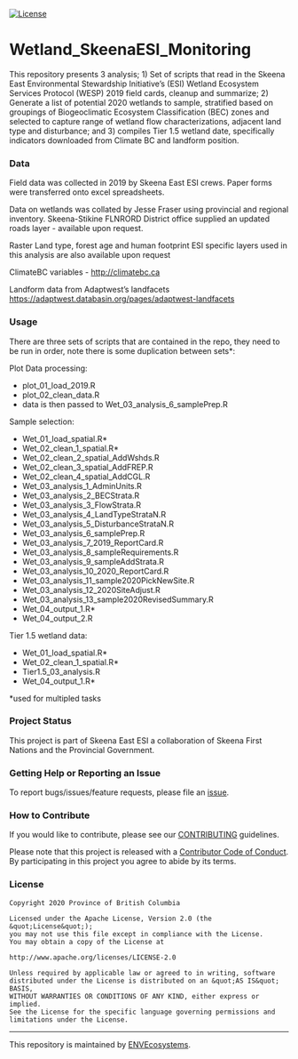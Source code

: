
[![License](https://img.shields.io/badge/License-Apache%202.0-blue.svg)](https://opensource.org/licenses/Apache-2.0)

# Wetland\_SkeenaESI\_Monitoring

This repository presents 3 analysis; 1) Set of scripts that read in the
Skeena East Environmental Stewardship Initiative’s (ESI) Wetland
Ecosystem Services Protocol (WESP) 2019 field cards, cleanup and
summarize; 2) Generate a list of potential 2020 wetlands to sample,
stratified based on groupings of Biogeoclimatic Ecosystem Classification
(BEC) zones and selected to capture range of wetland flow
characterizations, adjacent land type and disturbance; and 3) compiles
Tier 1.5 wetland date, specifically indicators downloaded from Climate
BC and landform position.

### Data

Field data was collected in 2019 by Skeena East ESI crews. Paper forms
were transferred onto excel spreadsheets.

Data on wetlands was collated by Jesse Fraser using provincial and
regional inventory. Skeena-Stikine FLNRORD District office supplied an
updated roads layer - available upon request.

Raster Land type, forest age and human footprint ESI specific layers
used in this analysis are also available upon request

ClimateBC variables - <http://climatebc.ca>

Landform data from Adaptwest’s landfacets
<https://adaptwest.databasin.org/pages/adaptwest-landfacets>

### Usage

There are three sets of scripts that are contained in the repo, they
need to be run in order, note there is some duplication between sets\*:

Plot Data processing:

  - plot\_01\_load\_2019.R
  - plot\_02\_clean\_data.R
  - data is then passed to Wet\_03\_analysis\_6\_samplePrep.R

Sample selection:

  - Wet\_01\_load\_spatial.R\*
  - Wet\_02\_clean\_1\_spatial.R\*
  - Wet\_02\_clean\_2\_spatial\_AddWshds.R
  - Wet\_02\_clean\_3\_spatial\_AddFREP.R
  - Wet\_02\_clean\_4\_spatial\_AddCGL.R
  - Wet\_03\_analysis\_1\_AdminUnits.R
  - Wet\_03\_analysis\_2\_BECStrata.R
  - Wet\_03\_analysis\_3\_FlowStrata.R
  - Wet\_03\_analysis\_4\_LandTypeStrataN.R
  - Wet\_03\_analysis\_5\_DisturbanceStrataN.R
  - Wet\_03\_analysis\_6\_samplePrep.R
  - Wet\_03\_analysis\_7\_2019\_ReportCard.R
  - Wet\_03\_analysis\_8\_sampleRequirements.R
  - Wet\_03\_analysis\_9\_sampleAddStrata.R
  - Wet\_03\_analysis\_10\_2020\_ReportCard.R
  - Wet\_03\_analysis\_11\_sample2020PickNewSite.R
  - Wet\_03\_analysis\_12\_2020SiteAdjust.R
  - Wet\_03\_analysis\_13\_sample2020RevisedSummary.R
  - Wet\_04\_output\_1.R\*
  - Wet\_04\_output\_2.R

Tier 1.5 wetland data:

  - Wet\_01\_load\_spatial.R\*
  - Wet\_02\_clean\_1\_spatial.R\*
  - Tier1.5\_03\_analysis.R
  - Wet\_04\_output\_1.R\*

\*used for multipled tasks

### Project Status

This project is part of Skeena East ESI a collaboration of Skeena First
Nations and the Provincial Government.

### Getting Help or Reporting an Issue

To report bugs/issues/feature requests, please file an
[issue](https://github.com/bcgov/Wetland_SkeenaESI_Monitoring/issues/).

### How to Contribute

If you would like to contribute, please see our
[CONTRIBUTING](CONTRIBUTING.md) guidelines.

Please note that this project is released with a [Contributor Code of
Conduct](CODE_OF_CONDUCT.md). By participating in this project you agree
to abide by its terms.

### License

    Copyright 2020 Province of British Columbia
    
    Licensed under the Apache License, Version 2.0 (the &quot;License&quot;);
    you may not use this file except in compliance with the License.
    You may obtain a copy of the License at
    
    http://www.apache.org/licenses/LICENSE-2.0
    
    Unless required by applicable law or agreed to in writing, software distributed under the License is distributed on an &quot;AS IS&quot; BASIS,
    WITHOUT WARRANTIES OR CONDITIONS OF ANY KIND, either express or implied.
    See the License for the specific language governing permissions and limitations under the License.

-----

This repository is maintained by
[ENVEcosystems](https://github.com/orgs/bcgov/teams/envecosystems/members).
